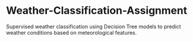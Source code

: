 # Weather-Classification-Assignment
Supervised weather classification using Decision Tree models to predict weather conditions based on meteorological features.
